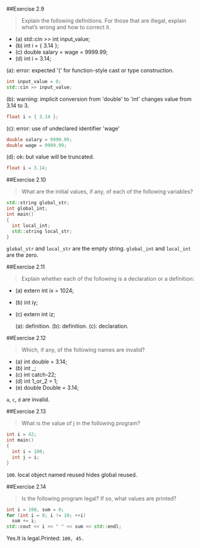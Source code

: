 ##Exercise 2.9>Explain the following definitions. For those that are illegal,explain what’s wrong and how to correct it.- (a) std::cin >> int input_value;- (b) int i = { 3.14 };- (c) double salary = wage = 9999.99;- (d) int i = 3.14;(a): error: expected '(' for function-style cast or type construction.```cppint input_value = 0;std::cin >> input_value;```(b): warning: implicit conversion from 'double' to 'int' changes value from 3.14 to 3.```cppfloat i = { 3.14 };```(c): error: use of undeclared identifier 'wage'```cppdouble salary = 9999.99;double wage = 9999.99;```(d): ok: but value will be truncated.```cppfloat i = 3.14;```##Exercise 2.10>What are the initial values, if any, of each of the following variables?```cppstd::string global_str;int global_int;int main(){  int local_int;  std::string local_str;}````global_str` and `local_str` are the empty string.`global_int` and `local_int` are the zero.##Exercise 2.11> Explain whether each of the following is a declaration or adefinition:- (a) extern int ix = 1024;- (b) int iy;- (c) extern int iz;    (a): definition.    (b): definition.    (c): declaration.##Exercise 2.12>Which, if any, of the following names are invalid?- (a) int double = 3.14;- (b) int _;- (c) int catch-22;- (d) int 1_or_2 = 1;- (e) double Double = 3.14;`a`, `c`, `d` are invalid.##Exercise 2.13>What is the value of j in the following program?```cppint i = 42;int main(){  int i = 100;  int j = i;}````100`. local object named reused hides global reused.##Exercise 2.14>Is the following program legal? If so, what values are printed?```cppint i = 100, sum = 0;for (int i = 0; i != 10; ++i)  sum += i;std::cout << i << " " << sum << std::endl;```Yes.It is legal.Printed:`100, 45.`